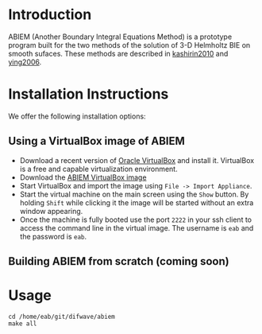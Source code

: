 Introduction
============

ABIEM (Another Boundary Integral Equations Method) is a prototype
program built for the two methods of the solution of 3-D Helmholtz BIE
on smooth sufaces. These methods are described in
[kashirin2010](ftp://ftp.dvo.ru/pub/NonSoft/RPC_2010/rpc2010_docs/papers/04-ru-Kashirin.pdf)
and [ying2006](http://mrl.nyu.edu/~dzorin/papers/ying2006h3b.pdf).

Installation Instructions
=========================

We offer the following installation options:

## Using a VirtualBox image of ABIEM

 * Download a recent version of [Oracle VirtualBox](https://www.virtualbox.org/) and install it. VirtualBox is a free and capable virtualization environment.
 * Download the [ABIEM VirtualBox image](https://github.com/boykov/abiem/releases/download/v1.0/abiem.ova)
 * Start VirtualBox and import the image using `File -> Import Appliance`.
 * Start the virtual machine on the main screen using the `Show` button. By holding `Shift` while clicking it the image will be started without an extra window appearing.
 * Once the machine is fully booted use the port `2222` in your ssh client to access the command line in the virtual image. The username is `eab` and the password is `eab`.

## Building ABIEM from scratch (coming soon)

Usage
=====

    cd /home/eab/git/difwave/abiem
    make all
